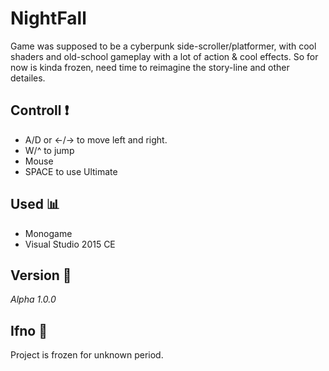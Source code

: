 # NightFall

Game was supposed to be a cyberpunk side-scroller/platformer, with cool shaders and old-school gameplay with a lot of action & cool effects.
So for now is kinda frozen, need time to reimagine the story-line and other detailes.

## Controll :exclamation:
  - A/D or <-/-> to move left and right.
  - W/^ to jump
  - Mouse 
  - SPACE to use Ultimate

## Used :bar_chart:
 - Monogame
 - Visual Studio 2015 CE

## Version :date:
 *Alpha 1.0.0*

## Ifno :speech_balloon:

Project is frozen for unknown period.
